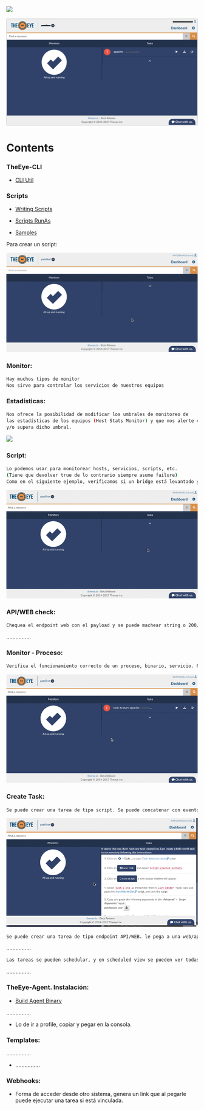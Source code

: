 [![](https://theeye.io/landpage/images/logo.png)](https://theeye.io)

![](https://github.com/patobas/docs/blob/master/eye.png)

# Contents

### TheEye-CLI

+ [CLI Util](https://github.com/theeye-io-team/theeye-docs/tree/master/cli)

### Scripts

+ [Writing Scripts](https://github.com/theeye-io-team/theeye-docs/tree/master/scripts/write.md)

+ [Scripts RunAs](https://github.com/theeye-io-team/theeye-docs/tree/master/scripts/runas.md)

+ [Samples](https://github.com/theeye-io-team/theeye-docs/tree/master/scripts)

Para crear un script: 

![](https://github.com/patobas/docs/blob/master/script.gif)


### Monitor:


```sh
Hay muchos tipos de monitor
Nos sirve para controlar los servicios de nuestros equipos
```

### Estadísticas:
```sh
Nos ofrece la posibilidad de modificar los umbrales de monitoreo de 
las estadísticas de los equipos (Host Stats Monitor) y que nos alerte cuando alcanza 
y/o supera dicho umbral.
```


![](https://github.com/patobas/docs/blob/master/monitor_stats.gif)

### Script:
```sh
Lo podemos usar para monitorear hosts, servicios, scripts, etc. 
(Tiene que devolver true de lo contrario siempre asume failure)
Como en el siguiente ejemplo, verificamos si un bridge está levantado y funcionando.
```

![](https://github.com/patobas/docs/blob/master/monitor_script.gif)

### API/WEB check:
```sh
Chequea el endpoint web con el payload y se puede machear string o 200/404/500
```

................

### Monitor - Proceso:
```sh
Verifica el funcionamiento correcto de un proceso, binario, servicio. Por ej: Apache, mysql, etc.
```
![](https://github.com/patobas/docs/blob/master/monitor_process.gif)

### Create Task:
```sh
Se puede crear una tarea de tipo script. Se puede concatenar con eventos.
```
![](https://github.com/patobas/docs/blob/master/task-script.gif)
```sh
Se puede crear una tarea de tipo endpoint API/WEB. le pega a una web/api.
```
................
```sh
Las tareas se pueden schedular, y en scheduled view se pueden ver todas las tareas programadas.
```
................

### TheEye-Agent. Instalación:

+ [Build Agent Binary](https://github.com/theeye-io-team/theeye-docs/tree/master/agent/binary_build.md)

................

+ Lo de ir a profile, copiar y pegar en la consola.

### Templates:

................

+ ................

### Webhooks:
+ Forma de acceder desde otro sistema, genera un link que al pegarle puede ejecutar una tarea si está vinculada.
